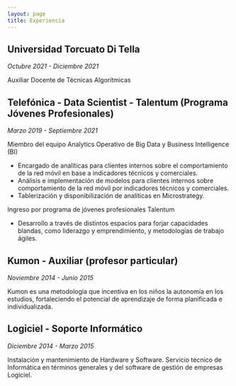 ```yaml
---
layout: page
title: Experiencia
---
```


## Universidad Torcuato Di Tella

_Octubre 2021 - Diciembre 2021_

Auxiliar Docente de Técnicas Algorítmicas


## Telefónica - Data Scientist - Talentum (Programa Jóvenes Profesionales)


_Marzo 2019 - Septiembre 2021_

Miembro del equipo Analytics Operativo de Big Data y Business Intelligence (BI)

- Encargado de analíticas para clientes internos sobre el comportamiento de la red móvil en base a indicadores técnicos y comerciales.
- Análisis e implementación de modelos para clientes internos sobre comportamiento de la red móvil por indicadores técnicos y comerciales.
- Tablerización y disponibilización de analíticas en Microstrategy.

Ingreso por programa de jóvenes profesionales Talentum
- Desarrollo a través de distintos espacios para forjar capacidades blandas, como liderazgo y emprendimiento, y metodologías de trabajo ágiles.

## Kumon - Auxiliar (profesor particular)

_Noviembre 2014 - Junio 2015_

Kumon es una metodología que incentiva en los niños la autonomía en los estudios, fortaleciendo el potencial de aprendizaje de forma planificada e individualizada.

## Logiciel - Soporte Informático

_Diciembre 2014 - Marzo 2015_

Instalación y mantenimiento de Hardware y Software. Servicio técnico de Informática en términos generales y del software de gestión de empresas Logiciel.

